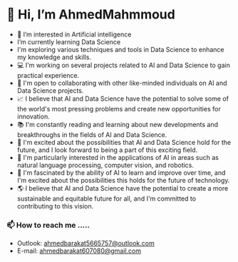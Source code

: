 # 👋 Hi, I’m AhmedMahmmoud
- 👀 I’m interested in Artificial intelligence 
-  I’m currently learning Data Science
-  I'm exploring various techniques and tools in Data Science to enhance my knowledge and skills.
- 💻 I'm working on several projects related to AI and Data Science to gain practical experience.
- 🤝 I'm open to collaborating with other like-minded individuals on AI and Data Science projects.
- 📈 I believe that AI and Data Science have the potential to solve some of the world's most pressing problems and create new opportunities for innovation.
- 📚 I'm constantly reading and learning about new developments and breakthroughs in the fields of AI and Data Science.
- 🚀 I'm excited about the possibilities that AI and Data Science hold for the future, and I look forward to being a part of this exciting field.
- 🤖 I'm particularly interested in the applications of AI in areas such as natural language processing, computer vision, and robotics.
- 🧠 I'm fascinated by the ability of AI to learn and improve over time, and I'm excited about the possibilities this holds for the future of technology.
- 🌎 I believe that AI and Data Science have the potential to create a more sustainable and equitable future for all, and I'm committed to contributing to this vision.
### 📫 How to reach me .....
- Outlook: ahmedbarakat5665757@outlook.com
- E-mail: ahmedbarakat607080@gmail.com

<!---
AhmedMahmmoud/AhmedMahmmoud is a ✨ special ✨ repository because its `README.md` (this file) appears on your GitHub profile.
You can click the Preview link to take a look at your changes.
--->
